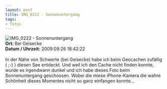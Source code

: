 ```yaml
--- 
layout: post
title: IMG_0222 - Sonnenuntergang
tags: 
- fotos
---
```

<img src="http://blog.fabianonline.de/wp-content/main/2010_05/IMG_0222.jpg" alt="IMG_0222 - Sonnenuntergang" class="aligncenter" /><br />
<strong>Ort:</strong> Bei Geisecke<br />
<strong>Datum / Uhrzeit:</strong> 2009:09:26 18:42:22<br />
<br />
In der Nähe von Schwerte (bei Geisecke) habe ich beim Geocachen zufällig ( ;-) ) diesen See entdeckt. Und weil ich den Cache nicht finden konnte, wurde es irgendwann dunkel und ich habe dieses Foto beim Sonnenuntergang geschossen. Wobei die miese iPhone-Kamera die wahre Schönheit dieses Momentes nicht so ganz einfangen konnte...
